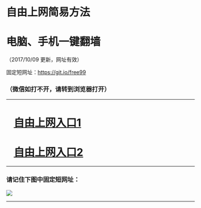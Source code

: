 ﻿# 自由上网简易方法

# 电脑、手机一键翻墙

（2017/10/09 更新，网址有效）

固定短网址：https://git.io/free99

### （微信如打不开，请转到浏览器打开）


***





# &nbsp;&nbsp; <a href="http://ft2116822175.fwq-tz-1001.info/fwqtz01.html?t=100900130827 " target="_blank">自由上网入口1</a>
# &nbsp;&nbsp; <a href="http://ft2469228223.fwq-tz-1002.info/fwqtz02.html?t=1009001263 " target="_blank">自由上网入口2</a>
***

### 请记住下图中固定短网址：

<img src="https://s3-us-west-2.amazonaws.com/fwq-1001/yjfq-20170905okok.png" /> 


***

